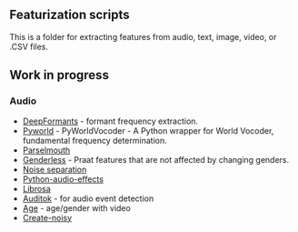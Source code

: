 ## Featurization scripts

This is a folder for extracting features from audio, text, image, video, or .CSV files. 

## Work in progress
### Audio
* [DeepFormants](https://github.com/MLSpeech/DeepFormants) - formant frequency extraction.
* [Pyworld](https://github.com/JeremyCCHsu/Python-Wrapper-for-World-Vocoder) - PyWorldVocoder - A Python wrapper for World Vocoder, fundamental frequency determination.
* [Parselmouth](https://parselmouth.readthedocs.io/en/latest/examples/psychopy_experiments.html)
* [Genderless](https://github.com/drfeinberg/genderless) - Praat features that are not affected by changing genders.
* [Noise separation](https://github.com/seanwood/gcc-nmf)
* [Python-audio-effects](https://github.com/carlthome/python-audio-effects)
* [Librosa]()
* [Auditok](https://github.com/amsehili/auditok) - for audio event detection
* [Age](https://github.com/deepinsight/insightface) - age/gender with video 
* [Create-noisy](https://github.com/Sato-Kunihiko/audio-SNR/blob/master/create_noisy_minumum_code.py)
